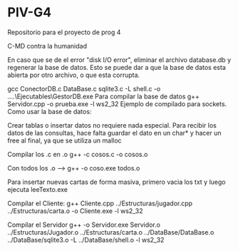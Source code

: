# PIV-G4
Repositorio para el proyecto de prog 4

C-MD contra la humanidad

En caso que se de el error "disk I/O error", eliminar el archivo
database.db y regenerar la base de datos. Esto se puede dar a que la
base de datos esta abierta por otro archivo, o que esta corrupta.

gcc ConectorDB.c DataBase.c sqlite3.c -L shell.c -o ..\..\Ejecutables\GestorDB.exe Para compilar la base de datos
g++ Servidor.cpp -o prueba.exe -l ws2_32 Ejemplo de compilado para sockets.
Como usar la base de datos:

Crear tablas o insertar datos no requiere nada especial.
Para recibir los datos de las consultas, hace falta guardar el dato en un char* y hacer un free al final, ya que se utiliza un malloc

Compilar los .c en .o
g++ -c cosos.c -o cosos.o

Con todos los .o --> g++ -o coso.exe todos.o

Para insertar nuevas cartas de forma masiva, primero vacia los txt y luego ejecuta leeTexto.exe

Compilar el Cliente:
g++ Cliente.cpp ../Estructuras/jugador.cpp ../Estructuras/carta.o -o Cliente.exe -l ws2_32

Compilar el Servidor
g++ -o Servidor.exe Servidor.o ../Estructuras/Jugador.o ../Estructuras/carta.o ../DataBase/DataBase.o ../DataBase/sqlite3.o -L ../DataBase/shell.o -l ws2_32